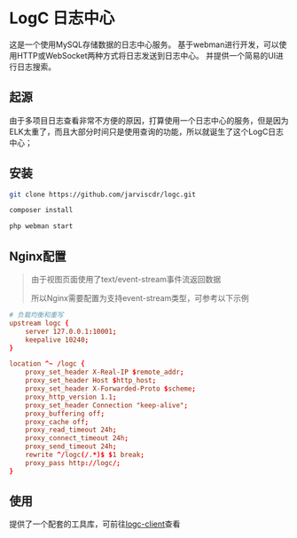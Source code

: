 # LogC 日志中心
这是一个使用MySQL存储数据的日志中心服务。
基于webman进行开发，可以使用HTTP或WebSocket两种方式将日志发送到日志中心。
并提供一个简易的UI进行日志搜索。

## 起源
由于多项目日志查看非常不方便的原因，打算使用一个日志中心的服务，但是因为ELK太重了，而且大部分时间只是使用查询的功能，所以就诞生了这个LogC日志中心；

## 安装
```bash
git clone https://github.com/jarviscdr/logc.git

composer install

php webman start
```

##  Nginx配置
> 由于视图页面使用了text/event-stream事件流返回数据
>
> 所以Nginx需要配置为支持event-stream类型，可参考以下示例

```conf
# 负载均衡和重写
upstream logc {
    server 127.0.0.1:10001;
    keepalive 10240;
}

location ^~ /logc {
    proxy_set_header X-Real-IP $remote_addr;
    proxy_set_header Host $http_host;
    proxy_set_header X-Forwarded-Proto $scheme;
    proxy_http_version 1.1;
    proxy_set_header Connection "keep-alive";
    proxy_buffering off;
    proxy_cache off;
    proxy_read_timeout 24h;
    proxy_connect_timeout 24h;
    proxy_send_timeout 24h;
    rewrite ^/logc(/.*)$ $1 break;
    proxy_pass http://logc/;
}
```

## 使用
提供了一个配套的工具库，可前往[logc-client](https://github.com/jarviscdr/logc-client)查看
